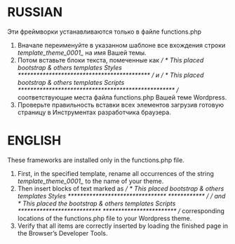 RUSSIAN
=======
Эти фреймворки устанавливаются только в файле functions.php

1. Вначале переименуйте в указанном шаблоне все вхождения строки *template_theme_0001_* на имя Вашей темы.
2. Потом вставьте блоки текста, помеченные как */ * This placed bootstrap & others templates Styles ******************************************* / и / * This placed bootstrap & others templates Scripts *************************************************** /* соответствующие места файла functions.php Вашей теме Wordpress.
3. Проверьте правильность вставки всех элементов загрузив готовую страницу в Инструментах разработчика браузера.

ENGLISH
=======

These frameworks are installed only in the functions.php file.

1. First, in the specified template, rename all occurrences of the string *template_theme_0001_* to the name of your theme.
2. Then insert blocks of text marked as */ * This placed bootstrap & others templates Styles ******************************** ************ / / and * This placed the bootstrap & others templates Scripts *************************** ************************ /* corresponding locations of the functions.php file to your Wordpress theme.
3. Verify that all items are correctly inserted by loading the finished page in the Browser’s Developer Tools.
